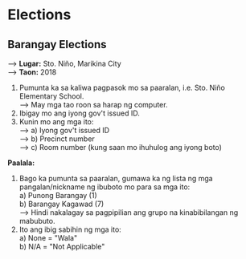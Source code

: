 # Elections
## Barangay Elections 
--> <b>Lugar:</b> Sto. Niño, Marikina City<br>
--> <b>Taon:</b> 2018<br>
1) Pumunta ka sa kaliwa pagpasok mo sa paaralan, i.e. Sto. Niño Elementary School.<br>
--> May mga tao roon sa harap ng computer.
2) Ibigay mo ang iyong gov't issued ID.
3) Kunin mo ang mga ito:<br>
--> a) Iyong gov't issued ID<br>
--> b) Precinct number<br>
--> c) Room number (kung saan mo ihuhulog ang iyong boto)

<b>Paalala:</b><br> 
1) Bago ka pumunta sa paaralan, gumawa ka ng lista ng mga pangalan/nickname ng ibuboto mo para sa mga ito:<br>
a) Punong Barangay (1)<br>
b) Barangay Kagawad (7)<br>
--> Hindi nakalagay sa pagpipilian ang grupo na kinabibilangan ng mabubuto.<br>
2) Ito ang ibig sabihin ng mga ito:<br>
a) None = "Wala"<br>
b) N/A = "Not Applicable"
